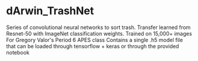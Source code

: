 # dArwin_TrashNet
Series of convolutional neural networks to sort trash. Transfer learned from Resnet-50 with ImageNet classification weights. Trained on 15,000+ images
For Gregory Valor's Period 6 APES class 
Contains a single .h5 model file that can be loaded through tensorflow + keras or through the provided notebook 

